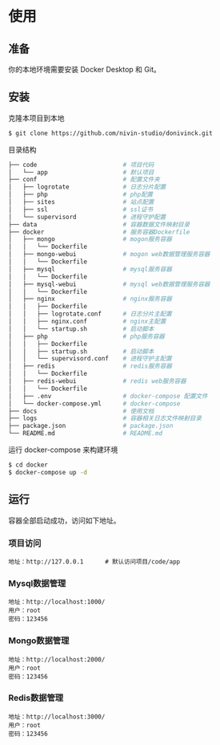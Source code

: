 # 使用

## 准备
你的本地环境需要安装 Docker Desktop 和 Git。

## 安装
克隆本项目到本地
```bash
$ git clone https://github.com/nivin-studio/donivinck.git
```

目录结构
```bash
├── code                        # 项目代码
│   └── app                     # 默认项目
├── conf                        # 配置文件夹
│   ├── logrotate               # 日志分片配置
│   ├── php                     # php配置
│   ├── sites                   # 站点配置
│   ├── ssl                     # ssl证书
│   └── supervisord             # 进程守护配置
├── data                        # 容器数据文件映射目录
├── docker                      # 服务容器Dockerfile
│   ├── mongo                   # mogon服务容器
│   │   └── Dockerfile          
│   ├── mongo-webui             # mogon web数据管理服务容器
│   │   └── Dockerfile
│   ├── mysql                   # mysql服务容器
│   │   └── Dockerfile
│   ├── mysql-webui             # mysql web数据管理服务容器
│   │   └── Dockerfile
│   ├── nginx                   # nginx服务容器
│   │   ├── Dockerfile
│   │   ├── logrotate.conf      # 日志分片主配置
│   │   ├── nginx.conf          # nginx主配置
│   │   └── startup.sh          # 启动脚本
│   ├── php                     # php服务容器
│   │   ├── Dockerfile
│   │   ├── startup.sh          # 启动脚本
│   │   └── supervisord.conf    # 进程守护主配置
│   ├── redis                   # redis服务容器
│   │   └── Dockerfile
│   ├── redis-webui             # redis web服务容器
│   │   └── Dockerfile
│   ├── .env                    # docker-compose 配置文件
│   └── docker-compose.yml      # docker-compose 
├── docs                        # 使用文档
├── logs                        # 容器相关日志文件映射目录
├── package.json                # package.json
└── README.md                   # README.md
```

运行 docker-compose 来构建环境
```bash
$ cd docker
$ docker-compose up -d
```

## 运行
容器全部启动成功，访问如下地址。

### 项目访问
    地址：http://127.0.0.1      # 默认访问项目/code/app


### Mysql数据管理
    地址：http://localhost:1000/
    用户：root
    密码：123456

### Mongo数据管理
    地址：http://localhost:2000/
    用户：root
    密码：123456

### Redis数据管理
    地址：http://localhost:3000/
    用户：root
    密码：123456